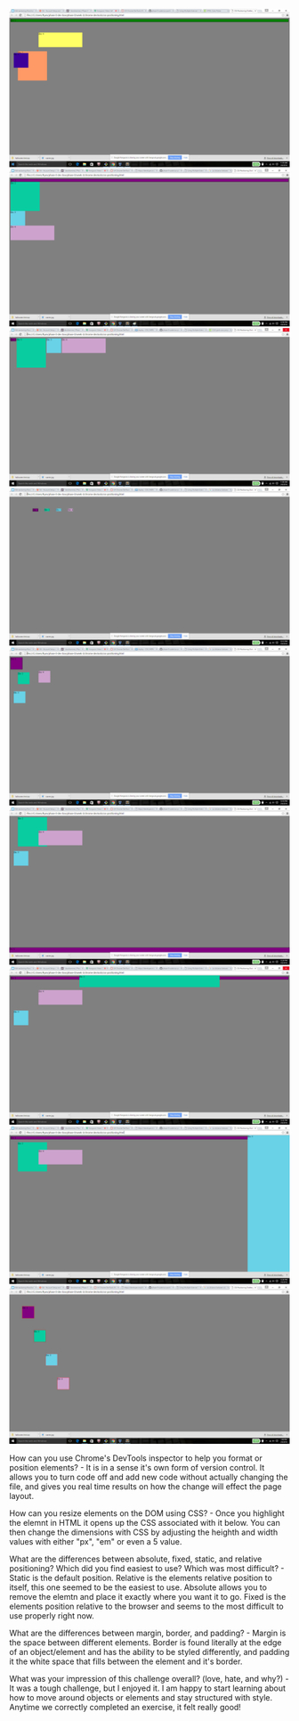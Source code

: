 ![Exercise1](../chrome-devtools/imgs/Exercise-1.png)
![Exercise2](../chrome-devtools/imgs/Exercise-2.png)
![Exercise3](../chrome-devtools/imgs/Exercise-3.png)
![Exercise4](../chrome-devtools/imgs/Exercise-4.png)
![Exercise5](../chrome-devtools/imgs/Exercise-5.png)
![Exercise6](../chrome-devtools/imgs/Exercise-6.png)
![Exercise7](../chrome-devtools/imgs/Exercise-7.png)
![Exercise8](../chrome-devtools/imgs/Exercise-8.png)
![Exercise9](../chrome-devtools/imgs/Exercise-9.png)

How can you use Chrome's DevTools inspector to help you format or position elements? - It is in a sense it's own form of version control. It allows you to turn code off and add new code without actually changing the file, and gives you real time results on how the change will effect the page layout.


How can you resize elements on the DOM using CSS? - Once you highlight the elemnt in HTML it opens up the CSS associated with it below. You can then change the dimensions with CSS by adjusting the heighth and width values with either "px", "em" or even a 5 value.


What are the differences between absolute, fixed, static, and relative positioning? Which did you find easiest to use? Which was most difficult? - Static is the default position. Relative is the elements relative position to itself, this one seemed to be the easiest to use. Absolute allows you to remove the elemtn and place it exactly where you want it to go. Fixed is the elements position relative to the browser and seems to the most difficult to use properly right now.


What are the differences between margin, border, and padding? - Margin is the space between different elements. Border is found literally at the edge of an object/element and has the ability to be styled differently, and padding it the white space that fills between the element and it's border.


What was your impression of this challenge overall? (love, hate, and why?) - It was a tough challenge, but I enjoyed it. I am happy to start learning about how to move around objects or elements and stay structured with style. Anytime we correctly completed an exercise, it felt really good!